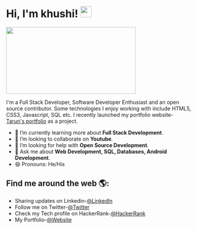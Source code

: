 <h1>Hi, I'm khushi! <img src="https://tse1.mm.bing.net/th?id=OIP.1YM53mG10H_U25iPjop83QHaEo&pid=Api&rs=1&c=1&qlt=95&w=164&h=102" width="30px" style="max-width:100%;"></h1>


<img src="https://github.com/tarunsinghofficial/images/blob/master/20200716_234146_0000.png" width="350" height="180">

I'm a Full Stack Developer, Software Developer Enthusiast and an open source contributor. Some technologies I enjoy working with include HTML5, CSS3, Javascript, SQL etc. I recently launched my portfolio website- <a href="https://tarunsinghofficial.github.io/portfolio" target="_blank"> Tarun's portfolio</a> as a project.

- 🌱 I’m currently learning more about <b>Full Stack Development</b>.
- 👯 I’m looking to collaborate on <b>Youtube</b>.
- 🤔 I’m looking for help with <b>Open Source Development</b>.
- 💬 Ask me about <b>Web Development, SQL, Databases, Android Development</b>. 
- 😄 Pronouns: He/His

<h2> Find me around the web 🌎: </h2>

- Sharing updates on Linkedin-<a href="https://www.linkedin.com/in/tarunsingh24" target="_blank">@LinkedIn</a>
- Follow me on Twitter-<a href="https://twitter.com/itsTarun_24" target="_blank">@Twitter</a>
- Check my Tech profile on HackerRank-<a href="https://www.hackerrank.com/taruncoder?hr_r=1" target="_blank">@HackerRank</a>
- My Portfolio-<a href="https://tarunsinghofficial.github.io/portfolio" target="_blank">@Website</a>


